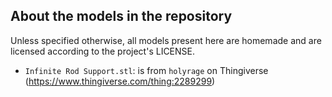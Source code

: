 ## About the models in the repository

Unless specified otherwise, all models present here are homemade and are licensed
according to the project's LICENSE.

- `Infinite Rod Support.stl`: is from `holyrage` on Thingiverse (https://www.thingiverse.com/thing:2289299)
